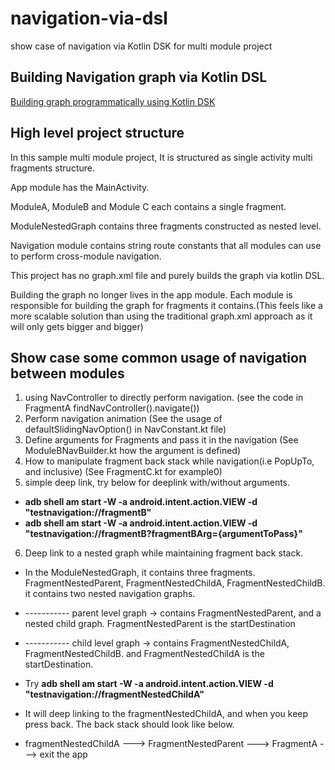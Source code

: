 # navigation-via-dsl
show case of navigation via Kotlin DSK for multi module project

## Building Navigation graph via Kotlin DSL

[Building graph programmatically using Kotlin DSK](https://developer.android.com/guide/navigation/navigation-kotlin-dsl)

## High level project structure
In this sample multi module project, It is structured as single activity multi fragments structure.

App module has the MainActivity.

ModuleA, ModuleB and Module C each contains a single fragment.

ModuleNestedGraph contains three fragments constructed as nested level.

Navigation module contains string route constants that all modules can use to perform cross-module navigation.

This project has no graph.xml file and purely builds the graph via kotlin DSL.

Building the graph no longer lives in the app module. Each module is responsible for building the graph for fragments it contains.(This feels like a more scalable solution than using the traditional graph.xml approach as it will only gets bigger and bigger)

## Show case some common usage of navigation between modules

1. using NavController to directly perform navigation. (see the code in FragmentA findNavController().navigate())
2. Perform navigation animation (See the usage of defaultSlidingNavOption() in NavConstant.kt file)
3. Define arguments for Fragments and pass it in the navigation (See ModuleBNavBuilder.kt how the argument is defined)
4. How to manipulate fragment back stack while navigation(i.e PopUpTo, and inclusive) (See FragmentC.kt for example0)
5. simple deep link, try below for deeplink with/without arguments.
* **adb shell am start -W -a android.intent.action.VIEW -d "testnavigation://fragmentB"**
* **adb shell am start -W -a android.intent.action.VIEW -d "testnavigation://fragmentB?fragmentBArg={argumentToPass}"**
6. Deep link to a nested graph while maintaining fragment back stack. 
* In the ModuleNestedGraph, it contains three fragments. FragmentNestedParent, FragmentNestedChildA, FragmentNestedChildB.
   it contains two nested navigation graphs.

* ----------- parent level graph -> contains FragmentNestedParent, and a nested child graph. FragmentNestedParent is the startDestination 
* ----------- child level graph -> contains FragmentNestedChildA, FragmentNestedChildB. and FragmentNestedChildA is the startDestination.
 
* Try **adb shell am start -W -a android.intent.action.VIEW -d "testnavigation://fragmentNestedChildA"**
    
* It will deep linking to the fragmentNestedChildA, and when you keep press back. The back stack should look like below.
 
* fragmentNestedChildA ---> FragmentNestedParent ---> FragmentA ---> exit the app

